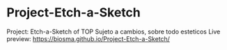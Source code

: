 # Project-Etch-a-Sketch
Project: Etch-a-Sketch of TOP
Sujeto a cambios, sobre todo esteticos
Live preview: https://biosma.github.io/Project-Etch-a-Sketch/
